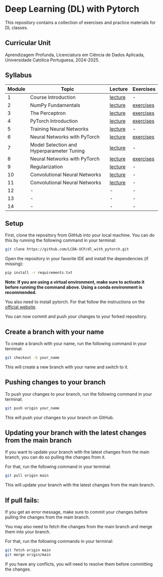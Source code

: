 # Deep Learning (DL) with Pytorch


This repository contains a collection of exercises and practice materials for DL classes.

## Curricular Unit
Aprendizagem Profunda, Licenciatura em Ciência de Dados Aplicada, Universidade Católica Portuguesa, 2024-2025.

## Syllabus

| **Module** | **Topic**                                 | **Lecture**                              | **Exercises**                        |
|------------|-------------------------------------------|------------------------------------------|--------------------------------------|
| 1          | Course Introduction                       | [lecture](lectures/DL-Session01.pdf)     | -                                    |
| 2          | NumPy Fundamentals                        | [lecture](lectures/DL-Session02.pdf)     | [exercises](exercises/session02)     |
| 3          | The Perceptron                            | [lecture](lectures/DL-Session03.pdf)     | [exercises](exercises/session03)     |
| 4          | PyTorch Introduction                      | [lecture](lectures/DL-Session04.pdf)     | [exercises](exercises/session04)     |
| 5          | Training Neural Networks                  | [lecture](lectures/DL-Session05.pdf)     | -                                    |
| 6          | Neural Networks with PyTorch              | [lecture](lectures/DL-Session06.pdf)     | [exercises](exercises/session06-08)  |
| 7          | Model Selection and Hyperparameter Tuning | [lecture](lectures/DL-Session07.pdf)     | -                                    |
| 8          | Neural Networks with PyTorch              | [lecture](lectures/DL-Session08.pdf)     | [exercises](exercises/session06-08)  |
| 9          | Regularization                            | [lecture](lectures/DL-Session09.pdf)     | -                                    |
| 10         | Convolutional Neural Networks             | [lecture](lectures/DL-Session10-11.pdf)  | -                                    |
| 11         | Convolutional Neural Networks             | [lecture](lectures/DL-Session10-11.pdf)  | -                                    |
| 12         | -                                         | -                                        | -                                    |
| 13         | -                                         | -                                        | -                                    |
| 14         | -                                         | -                                        | -                                    |

## Setup

First, clone the repository from GitHub into your local machine. You can do this by running the following command in your terminal:

```bash
git clone https://github.com/LCDA-UCP/dl_with_pytorch.git
```

Open the repository in your favorite IDE and install the dependencies (if missing):
```bash
pip install -r requirements.txt
```

**Note: If you are using a virtual environment, make sure to activate it before running the command above. Using a conda environment is recommended.**

You also need to install pytorch. For that follow the instructions on the [official website](https://pytorch.org/get-started/locally/).

You can now commit and push your changes to your forked repository.

## Create a branch with your name

To create a branch with your name, run the following command in your terminal:

```bash
git checkout -b your_name
```

This will create a new branch with your name and switch to it.

## Pushing changes to your branch

To push your changes to your branch, run the following command in your terminal:

```bash
git push origin your_name
```

This will push your changes to your branch on GitHub.

## Updating your branch with the latest changes from the main branch

If you want to update your branch with the latest changes from the main branch, you can do so pulling the changes from it.

For that, run the following command in your terminal:

```bash
git pull origin main
```

This will update your branch with the latest changes from the main branch.

## If pull fails:

If you get an error message, make sure to commit your changes before pulling the changes from the main branch.

You may also need to fetch the changes from the main branch and merge them into your branch.

For that, run the following commands in your terminal:

```bash
git fetch origin main
git merge origin/main
```

If you have any conflicts, you will need to resolve them before committing the changes.

